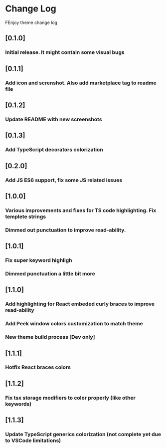 # Change Log
FEnjoy theme change log

## [0.1.0]
### Initial release. It might contain some visual bugs

## [0.1.1]
### Add icon and screnshot. Also add marketplace tag to readme file

## [0.1.2]
### Update README with new screenshots

## [0.1.3]
### Add TypeScript decorators colorization

## [0.2.0]
### Add JS ES6 support, fix some JS related issues

## [1.0.0]
### Various improvements and fixes for TS code highlighting. Fix templete strings
### Dimmed out punctuation to improve read-ability.

## [1.0.1]
### Fix super keyword highligh
### Dimmed punctuation a little bit more

## [1.1.0]
### Add highlighting for React embeded curly braces to improve read-ability
### Add Peek window colors customization to match theme
### New theme build process [Dev only]

## [1.1.1]
### Hotfix React braces colors

## [1.1.2]
### Fix tsx storage modifiers to color properly (like other keywords)

## [1.1.3]
### Update TypeScript generics colorization (not complete yet due to VSCode limitations)